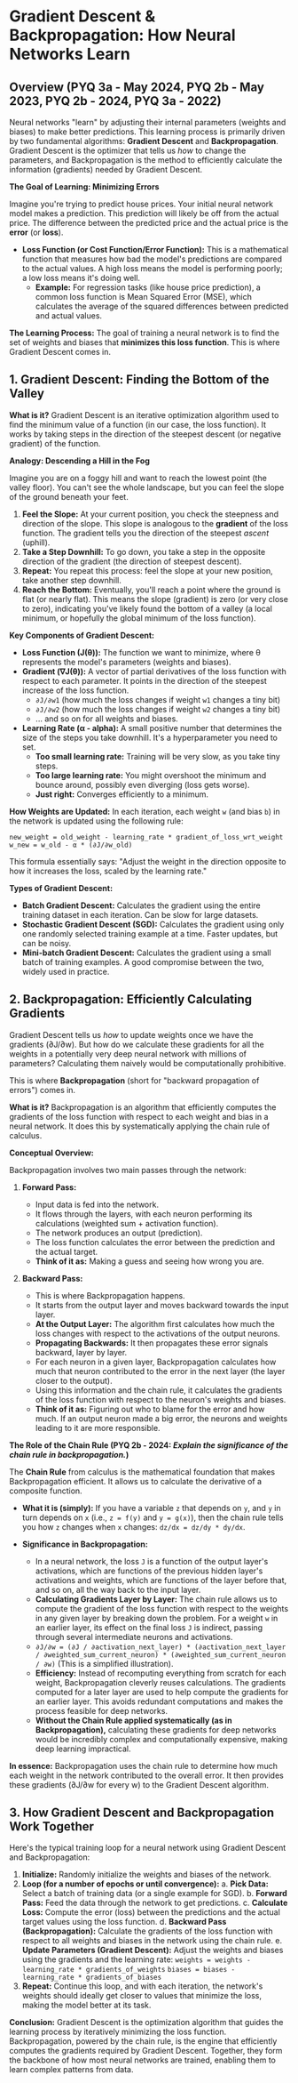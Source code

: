 # Gradient Descent & Backpropagation: How Neural Networks Learn

## Overview (PYQ 3a - May 2024, PYQ 2b - May 2023, PYQ 2b - 2024, PYQ 3a - 2022)

Neural networks "learn" by adjusting their internal parameters (weights and biases) to make better predictions. This learning process is primarily driven by two fundamental algorithms: **Gradient Descent** and **Backpropagation**. Gradient Descent is the optimizer that tells us *how* to change the parameters, and Backpropagation is the method to efficiently calculate the information (gradients) needed by Gradient Descent.

**The Goal of Learning: Minimizing Errors**

Imagine you're trying to predict house prices. Your initial neural network model makes a prediction. This prediction will likely be off from the actual price. The difference between the predicted price and the actual price is the **error** (or **loss**).

*   **Loss Function (or Cost Function/Error Function):** This is a mathematical function that measures how bad the model's predictions are compared to the actual values. A high loss means the model is performing poorly; a low loss means it's doing well.
    *   **Example:** For regression tasks (like house price prediction), a common loss function is Mean Squared Error (MSE), which calculates the average of the squared differences between predicted and actual values.

**The Learning Process:** The goal of training a neural network is to find the set of weights and biases that **minimizes this loss function**. This is where Gradient Descent comes in.

## 1. Gradient Descent: Finding the Bottom of the Valley

**What is it?**
Gradient Descent is an iterative optimization algorithm used to find the minimum value of a function (in our case, the loss function). It works by taking steps in the direction of the steepest descent (or negative gradient) of the function.

**Analogy: Descending a Hill in the Fog**

Imagine you are on a foggy hill and want to reach the lowest point (the valley floor). You can't see the whole landscape, but you can feel the slope of the ground beneath your feet.

1.  **Feel the Slope:** At your current position, you check the steepness and direction of the slope. This slope is analogous to the **gradient** of the loss function. The gradient tells you the direction of the steepest *ascent* (uphill).
2.  **Take a Step Downhill:** To go down, you take a step in the opposite direction of the gradient (the direction of steepest descent).
3.  **Repeat:** You repeat this process: feel the slope at your new position, take another step downhill.
4.  **Reach the Bottom:** Eventually, you'll reach a point where the ground is flat (or nearly flat). This means the slope (gradient) is zero (or very close to zero), indicating you've likely found the bottom of a valley (a local minimum, or hopefully the global minimum of the loss function).

**Key Components of Gradient Descent:**

*   **Loss Function (J(θ)):** The function we want to minimize, where θ represents the model's parameters (weights and biases).
*   **Gradient (∇J(θ)):** A vector of partial derivatives of the loss function with respect to each parameter. It points in the direction of the steepest increase of the loss function.
    *   `∂J/∂w1` (how much the loss changes if weight `w1` changes a tiny bit)
    *   `∂J/∂w2` (how much the loss changes if weight `w2` changes a tiny bit)
    *   ... and so on for all weights and biases.
*   **Learning Rate (α - alpha):** A small positive number that determines the size of the steps you take downhill. It's a hyperparameter you need to set.
    *   **Too small learning rate:** Training will be very slow, as you take tiny steps.
    *   **Too large learning rate:** You might overshoot the minimum and bounce around, possibly even diverging (loss gets worse).
    *   **Just right:** Converges efficiently to a minimum.

**How Weights are Updated:**
In each iteration, each weight `w` (and bias `b`) in the network is updated using the following rule:

`new_weight = old_weight - learning_rate * gradient_of_loss_wrt_weight`
`w_new = w_old - α * (∂J/∂w_old)`

This formula essentially says: "Adjust the weight in the direction opposite to how it increases the loss, scaled by the learning rate."

**Types of Gradient Descent:**
*   **Batch Gradient Descent:** Calculates the gradient using the entire training dataset in each iteration. Can be slow for large datasets.
*   **Stochastic Gradient Descent (SGD):** Calculates the gradient using only one randomly selected training example at a time. Faster updates, but can be noisy.
*   **Mini-batch Gradient Descent:** Calculates the gradient using a small batch of training examples. A good compromise between the two, widely used in practice.

## 2. Backpropagation: Efficiently Calculating Gradients

Gradient Descent tells us *how* to update weights once we have the gradients (∂J/∂w). But how do we calculate these gradients for all the weights in a potentially very deep neural network with millions of parameters? Calculating them naively would be computationally prohibitive.

This is where **Backpropagation** (short for "backward propagation of errors") comes in.

**What is it?**
Backpropagation is an algorithm that efficiently computes the gradients of the loss function with respect to each weight and bias in a neural network. It does this by systematically applying the chain rule of calculus.

**Conceptual Overview:**

Backpropagation involves two main passes through the network:

1.  **Forward Pass:**
    *   Input data is fed into the network.
    *   It flows through the layers, with each neuron performing its calculations (weighted sum + activation function).
    *   The network produces an output (prediction).
    *   The loss function calculates the error between the prediction and the actual target.
    *   **Think of it as:** Making a guess and seeing how wrong you are.

2.  **Backward Pass:**
    *   This is where Backpropagation happens.
    *   It starts from the output layer and moves backward towards the input layer.
    *   **At the Output Layer:** The algorithm first calculates how much the loss changes with respect to the activations of the output neurons.
    *   **Propagating Backwards:** It then propagates these error signals backward, layer by layer.
    *   For each neuron in a given layer, Backpropagation calculates how much that neuron contributed to the error in the next layer (the layer closer to the output).
    *   Using this information and the chain rule, it calculates the gradients of the loss function with respect to the neuron's weights and biases.
    *   **Think of it as:** Figuring out who to blame for the error and how much. If an output neuron made a big error, the neurons and weights leading to it are more responsible.

**The Role of the Chain Rule (PYQ 2b - 2024: *Explain the significance of the chain rule in backpropagation.*)**

The **Chain Rule** from calculus is the mathematical foundation that makes Backpropagation efficient. It allows us to calculate the derivative of a composite function.

*   **What it is (simply):** If you have a variable `z` that depends on `y`, and `y` in turn depends on `x` (i.e., `z = f(y)` and `y = g(x)`), then the chain rule tells you how `z` changes when `x` changes: `dz/dx = dz/dy * dy/dx`.

*   **Significance in Backpropagation:**
    *   In a neural network, the loss `J` is a function of the output layer's activations, which are functions of the previous hidden layer's activations and weights, which are functions of the layer before that, and so on, all the way back to the input layer.
    *   **Calculating Gradients Layer by Layer:** The chain rule allows us to compute the gradient of the loss function with respect to the weights in any given layer by breaking down the problem. For a weight `w` in an earlier layer, its effect on the final loss `J` is indirect, passing through several intermediate neurons and activations.
    *   `∂J/∂w = (∂J / ∂activation_next_layer) * (∂activation_next_layer / ∂weighted_sum_current_neuron) * (∂weighted_sum_current_neuron / ∂w)` (This is a simplified illustration).
    *   **Efficiency:** Instead of recomputing everything from scratch for each weight, Backpropagation cleverly reuses calculations. The gradients computed for a later layer are used to help compute the gradients for an earlier layer. This avoids redundant computations and makes the process feasible for deep networks.
    *   **Without the Chain Rule applied systematically (as in Backpropagation),** calculating these gradients for deep networks would be incredibly complex and computationally expensive, making deep learning impractical.

**In essence:** Backpropagation uses the chain rule to determine how much each weight in the network contributed to the overall error. It then provides these gradients (∂J/∂w for every w) to the Gradient Descent algorithm.

## 3. How Gradient Descent and Backpropagation Work Together

Here's the typical training loop for a neural network using Gradient Descent and Backpropagation:

1.  **Initialize:** Randomly initialize the weights and biases of the network.
2.  **Loop (for a number of epochs or until convergence):**
    a.  **Pick Data:** Select a batch of training data (or a single example for SGD).
    b.  **Forward Pass:** Feed the data through the network to get predictions.
    c.  **Calculate Loss:** Compute the error (loss) between the predictions and the actual target values using the loss function.
    d.  **Backward Pass (Backpropagation):** Calculate the gradients of the loss function with respect to all weights and biases in the network using the chain rule.
    e.  **Update Parameters (Gradient Descent):** Adjust the weights and biases using the gradients and the learning rate:
        `weights = weights - learning_rate * gradients_of_weights`
        `biases = biases - learning_rate * gradients_of_biases`
3.  **Repeat:** Continue this loop, and with each iteration, the network's weights should ideally get closer to values that minimize the loss, making the model better at its task.

**Conclusion:**
Gradient Descent is the optimization algorithm that guides the learning process by iteratively minimizing the loss function. Backpropagation, powered by the chain rule, is the engine that efficiently computes the gradients required by Gradient Descent. Together, they form the backbone of how most neural networks are trained, enabling them to learn complex patterns from data. 